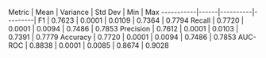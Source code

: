  Metric    | Mean | Variance | Std Dev | Min | Max 
-----------|------|----------|---------|
 F1        | 0.7623 | 0.0001 | 0.0109 | 0.7364 | 0.7794 
 Recall    | 0.7720 | 0.0001 | 0.0094 | 0.7486 | 0.7853 
 Precision | 0.7612 | 0.0001 | 0.0103 | 0.7391 | 0.7779 
 Accuracy  | 0.7720 | 0.0001 | 0.0094 | 0.7486 | 0.7853 
 AUC-ROC   | 0.8838 | 0.0001 | 0.0085 | 0.8674 | 0.9028 
